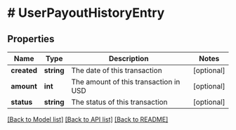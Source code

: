# # UserPayoutHistoryEntry

## Properties

Name | Type | Description | Notes
------------ | ------------- | ------------- | -------------
**created** | **string** | The date of this transaction | [optional]
**amount** | **int** | The amount of this transaction in USD | [optional]
**status** | **string** | The status of this transaction | [optional]

[[Back to Model list]](../../README.md#models) [[Back to API list]](../../README.md#endpoints) [[Back to README]](../../README.md)
